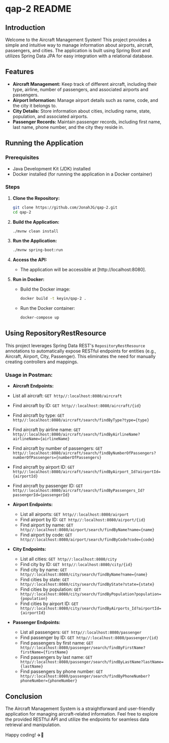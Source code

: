 # qap-2 README

## Introduction
Welcome to the Aircraft Management System! This project provides a simple and intuitive way to manage information about airports, aircraft, passengers, and cities. The application is built using Spring Boot and utilizes Spring Data JPA for easy integration with a relational database.

## Features
- **Aircraft Management:** Keep track of different aircraft, including their type, airline, number of passengers, and associated airports and passengers.
- **Airport Information:** Manage airport details such as name, code, and the city it belongs to.
- **City Details:** Store information about cities, including name, state, population, and associated airports.
- **Passenger Records:** Maintain passenger records, including first name, last name, phone number, and the city they reside in.

## Running the Application

### Prerequisites
- Java Development Kit (JDK) installed
- Docker installed (for running the application in a Docker container)

### Steps
1. **Clone the Repository:**
   ```bash
   git clone https://github.com/JonahJG/qap-2.git
   cd qap-2
   ```

2. **Build the Application:**
   ```bash
   ./mvnw clean install
   ```

3. **Run the Application:**
   ```bash
   ./mvnw spring-boot:run
   ```

4. **Access the API:**
   - The application will be accessible at [http://localhost:8080].

5. **Run in Docker:**
   - Build the Docker image:
     ```bash
     docker build -t keyin/qap-2 .
     ```
   - Run the Docker container:
     ```bash
     docker-compose up
     ```

## Using RepositoryRestResource
This project leverages Spring Data REST's `RepositoryRestResource` annotations to automatically expose RESTful endpoints for entities (e.g., Aircraft, Airport, City, Passenger). This eliminates the need for manually creating controllers and mappings.

### Usage in Postman:
  - **Aircraft Endpoints:**
  - List all aircraft: `GET http//:localhost:8080/aircraft`
  - Find aircraft by ID: `GET http//:localhost:8080/aircraft/{id}`
  - Find aircraft by type: `GET http//:localhost:8080/aircraft/search/findByType?type={type}`
  - Find aircraft by airline name: `GET http//:localhost:8080/aircraft/search/findByAirlineName?airlineName={airlineName}`
  - Find aircraft by number of passengers: `GET http//:localhost:8080/aircraft/search/findByNumberOfPassengers?numberOfPassengers={numberOfPassengers}`
  - Find aircraft by airport ID: `GET http//:localhost:8080/aircraft/search/findByAirport_Id?airportId={airportId}`
  - Find aircraft by passenger ID: `GET http//:localhost:8080/aircraft/search/findByPassengers_Id?passengerId={passengerId}`

- **Airport Endpoints:**
  - List all airports: `GET http//:localhost:8080/airport`
  - Find airport by ID: `GET http//:localhost:8080/airport/{id}`
  - Find airport by name: `GET http//:localhost:8080/airport/search/findByName?name={name}`
  - Find airport by code: `GET http//:localhost:8080/airport/search/findByCode?code={code}`

- **City Endpoints:**
  - List all cities: `GET http//:localhost:8080/city`
  - Find city by ID: `GET http//:localhost:8080/city/{id}`
  - Find city by name: `GET http//:localhost:8080/city/search/findByName?name={name}`
  - Find cities by state: `GET http//:localhost:8080/city/search/findByState?state={state}`
  - Find cities by population: `GET http//:localhost:8080/city/search/findByPopulation?population={population}`
  - Find cities by airport ID: `GET http//:localhost:8080/city/search/findByAirports_Id?airportId={airportId}`

- **Passenger Endpoints:**
  - List all passengers: `GET http//:localhost:8080/passenger`
  - Find passenger by ID: `GET http//:localhost:8080/passenger/{id}`
  - Find passengers by first name: `GET http//:localhost:8080/passenger/search/findByFirstName?firstName={firstName}`
  - Find passengers by last name: `GET http//:localhost:8080/passenger/search/findByLastName?lastName={lastName}`
  - Find passengers by phone number: `GET http//:localhost:8080/passenger/search/findByPhoneNumber?phoneNumber={phoneNumber}`

## Conclusion
The Aircraft Management System is a straightforward and user-friendly application for managing aircraft-related information. Feel free to explore the provided RESTful API and utilize the endpoints for seamless data retrieval and manipulation. 

Happy coding! ✈️🚀
